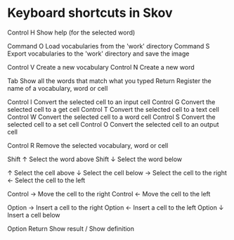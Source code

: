 # Keyboard shortcuts in Skov

Control H       Show help (for the selected word)

Command O       Load vocabularies from the 'work' directory
Command S       Export vocabularies to the 'work' directory and save the image

Control V       Create a new vocabulary
Control N       Create a new word

Tab             Show all the words that match what you typed
Return          Register the name of a vocabulary, word or cell

Control I       Convert the selected cell to an input cell
Control G       Convert the selected cell to a get cell
Control T       Convert the selected cell to a text cell
Control W       Convert the selected cell to a word cell
Control S       Convert the selected cell to a set cell
Control O       Convert the selected cell to an output cell

Control R       Remove the selected vocabulary, word or cell

Shift ↑         Select the word above
Shift ↓         Select the word below

↑               Select the cell above
↓               Select the cell below
→               Select the cell to the right
←               Select the cell to the left

Control →       Move the cell to the right
Control ←       Move the cell to the left

Option →        Insert a cell to the right
Option ←        Insert a cell to the left
Option ↓        Insert a cell below

Option Return   Show result / Show definition
